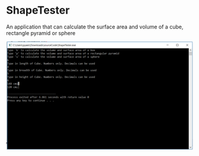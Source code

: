 # ShapeTester
An application that can calculate the surface area and volume of a cube, rectangle pyramid or sphere

![ShapeTester](https://github.com/MaxChen11/ShapeTester/blob/master/shapeTester.png)
